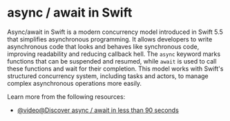 # async / await in Swift

Async/await in Swift is a modern concurrency model introduced in Swift 5.5 that simplifies asynchronous programming. It allows developers to write asynchronous code that looks and behaves like synchronous code, improving readability and reducing callback hell. The `async` keyword marks functions that can be suspended and resumed, while `await` is used to call these functions and wait for their completion. This model works with Swift's structured concurrency system, including tasks and actors, to manage complex asynchronous operations more easily.

Learn more from the following resources:

- [@video@Discover async / await in less than 90 seconds](https://www.youtube.com/watch?v=3CPsVAFfXlA)